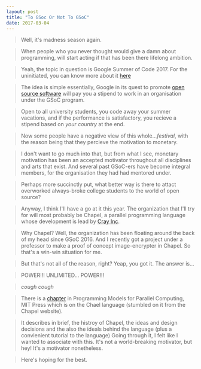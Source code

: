 ```yaml
---
layout: post
title: "To GSoc Or Not To GSoC"
date: 2017-03-04
---
```


> Well, it's madness season again.

> When people who you never thought would give a damn about programming, will start acting if that has been there lifelong ambition. 

  
> Yeah, the topic in question is Google Summer of Code 2017. 
> For the uninitiated, you can know more about it [here](https://summerofcode.withgoogle.com/)

> The idea is simple essentially,
> Google in its quest to promote [open source software](https://en.wikipedia.org/wiki/Open-source_software) will pay you a stipend to work in an organisation under the GSoC program.
 
> Open to all university students, you code away your summer vacations, and if the performance is satisfactory, you recieve a stipend based on *your country* at the end. 
  

> Now some people have a negative view of this whole...*festival*, with the reason being that they percieve the motivation to monetary.

> I don't want to go much into that, but from what I see, monetary motivation has been an accepted motivator throughout all disciplines and arts that exist.
> And several past GSoC-ers have become integral members, for the organisation they had had mentored under.

> Perhaps more succinctly put, what better way is there to attact overworked always-broke college students to the world of open source?

> Anyway, I think I'll have a go at it this year. 
> The organization that I'll try for will most probably be Chapel, a parallel programming language whose development is lead by [Cray Inc](http://www.cray.com/).

> Why Chapel? Well, the organization has been floating around the back of my head since GSoC 2016. And I recently got a project under a professor to make a proof of concept image-encrypter in Chapel. 
> So that's a win-win situation for me.
  
> But that's not all of the reason, right?
> Yeap, you got it. The answer is...
  
> POWER!!! UNLIMITED... POWER!!!
  
> *cough* *cough*
  
> There is a [chapter](http://chapel.cray.com/publications/PMfPC-Chapel.pdf) in Programming Models for Parallel Computing, MIT Press which is on the Chael language (stumbled on it from the Chapel website).

> It describes in brief, the histroy of Chapel, the ideas and design decisions and the also the ideals behind the language (plus a convienient tutorial to the language)
> Going through it, I felt like I wanted to associate with this. It's not a world-breaking motivator, but hey! It's a motivator nonetheless.
  
> Here's hoping for the best.
